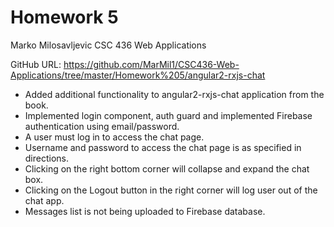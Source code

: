 # Homework 5

Marko Milosavljevic
CSC 436 Web Applications

GitHub URL: https://github.com/MarMil1/CSC436-Web-Applications/tree/master/Homework%205/angular2-rxjs-chat

- Added additional functionality to angular2-rxjs-chat application from the book.
- Implemented login component, auth guard and implemented Firebase authentication using email/password.
- A user must log in to access the chat page.
- Username and password to access the chat page is as specified in directions.
- Clicking on the right bottom corner will collapse and expand the chat box.
- Clicking on the Logout button in the right corner will log user out of the chat app.
- Messages list is not being uploaded to Firebase database.